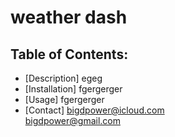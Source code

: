 
  
# weather dash

 ## Table of Contents:
 - [Description] egeg
 - [Installation] fgergerger
 - [Usage] fgergerger
 - [Contact] bigdpower@icloud.com <br> bigdpower@gmail.com


